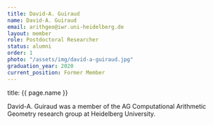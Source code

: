 ```yaml
---
title: David-A. Guiraud
name: David-A. Guiraud
email: arithgeo@iwr.uni-heidelberg.de
layout: member
role: Postdoctoral Researcher
status: alumni
order: 1
photo: "/assets/img/david-a-guiraud.jpg"
graduation_year: 2020
current_position: Former Member
---
```

title: {{ page.name }}

David-A. Guiraud was a member of the AG Computational Arithmetic Geometry research group at Heidelberg University.